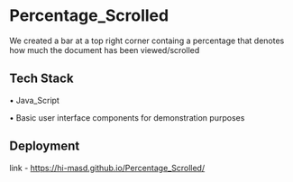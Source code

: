 
# Percentage_Scrolled
We created a bar at a top right corner containg a percentage that denotes how much the document has been viewed/scrolled 









## Tech Stack


•	Java_Script

•	Basic user interface components for demonstration purposes

## Deployment


link - https://hi-masd.github.io/Percentage_Scrolled/ 





